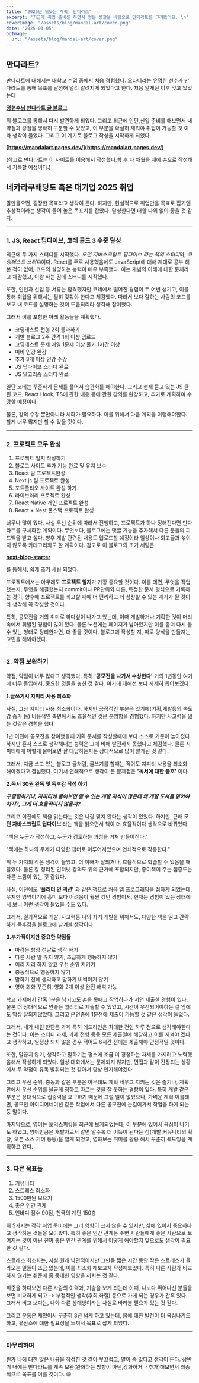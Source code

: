 ```yaml
---
title: "2025년 뒤늦은 계획, 만다라트"
excerpt: "최근에 취업 준비를 하면서 얻은 성찰을 바탕으로 만다라트를 그려봤어요. \n"
coverImage: "/assets/blog/mandal-art/cover.png"
date: "2025-03-05"
ogImage:
  url: "/assets/blog/mandal-art/cover.png"
---
```


## 만다라트?

만다라트에 대해서는 대학교 수업 중에서 처음 경험했다. 오타니라는 유명한 선수가 만다라트를 통해 목표를 달성해 널리 알려지게 되었다고 한다. 처음 알게된 이후 잊고 있었는데

**[정현수님 만다라트 글 블로그](https://junghyeonsu.com/posts/2024-plan-with-mandalart/)**

위 블로그를 통해서 다시 발견하게 되었다. 그리고 최근에 인턴,신입 준비를 해보면서 내약점과 강점을 명확히 구분할 수 있었고, 이 부분을 확실히 채워야 취업이 가능할 것 이라 생각이 들었다. 그리고 이 계기로 블로그 작성을 시작하게 되었다.

**[https://mandalart.pages.dev/](https://mandalart.pages.dev/)**

(참고로 만다라트는 이 사이트를 이용해서 작성했다.향 후 다 채웠을 때에 손으로 작성해서 기록할 예정이다.)

## 네카라쿠배당토 혹은 대기업 2025 취업

말만들으면, 굉장한 목표라고 생각이 든다. 하지만, 현실적으로 취업만을 목표로 잡기엔 추상적이라는 생각이 들어 높은 목표치를 잡았다. 달성한다면 더할 나위 없이 좋을 것 같다.

---

### 1. JS, React 딥다이브, 코테 골드 3 수준 달성

최근에 두 가지 스터디를 시작했다. *모던 자바스크립트 딥다이브 라는 책의 스터디*와, *코딩테스트 스터디*이다. React를 주로 사용했음에도 JavaScript에 대해 제대로 공부 해본 적이 없어, 코드의 설명하는 능력이 매우 부족했다. 이는 개념의 이해에 대한 문제라고 체감했고, 이왕 하는 김에 스터디를 시작했다.

또한, 인턴과 신입 등 서류는 합격했지만 코테에서 떨어진 경험이 두 어번 생기고, 이를 통해 취업을 위해서는 필히 갖춰야 한다고 체감했다. 따라서 보다 잘하는 사람의 코드를 보고 내 코드를 설명하는 것이 도움되리라 생각해 참여했다.

그래서 이를 포함한 아래 활동들을 계획했다.

- 코딩테스트 전형 2회 통과하기
- 개발 블로그 2주 간격 1회 이상 업로드
- 코딩테스트 문제 매일 1문제 이상 풀기 1시간 이상
- 미비 인강 완강
- 추가 3개 이상 인강 수강
- JS 딥다이브 스터디 완료
- JS 알고리즘 스터디 완료

일단 코테는 꾸준하게 문제를 풀어서 습관화를 해야한다. 그리고 현재 듣고 있는 JS 클린 코드, React Hook, TS에 관한 내용 등에 관한 강의를 완강하고, 추가로 계획하여 수강할 예정이다.

물론, 강의 수강 뿐만아니라 체화가 필요하다. 이를 위해서 다음 계획을 이행해야한다. 할게 너무 많지만 할 수 있을 것이다.

---

### 2. 프로젝트 모두 완성

1. 프로젝트 일지 작성하기
2. 블로그 사이트 추가 기능 완료 및 유지 보수
3. React 팀 프로젝트완성
4. Next.js 팀 프로젝트 완성
5. 포트폴리오 사이트 완성 하기
6. 라이브러리 프로젝트 완성
7. React Native 개인 프로젝트 완성
8. React + Nest 풀스택 프로젝트 완성

너무나 많이 있다. 사실 우선 순위에 따라서 진행하고, 프로젝트가 하나 정해진다면 만다라트를 구체화할 계획이다. 무엇보다, 블로그에는 댓글 기능을 추가해서 다른 분들의 피드백을 받고 싶다. 향후 개발 관련된 내용도 업로드할 예정이라 일상이나 회고글과 섞이지 않도록 카테고리화도 할 계획이다. 참고로 이 블로그의 초기 세팅은

**[next-blog-starter](https://github.com/vercel/next.js/tree/canary/examples/blog-starter)**

를 통해서, 쉽게 초기 세팅 되었다.

프로젝트에서는 아무래도 **프로젝트 일지**가 가장 중요할 것이다. 이를 테면, 무엇을 작업했는지, 무엇을 해결했는지 commit이나 PR단위와 다른, 특정한 문서 형식으로 기록하는 것이, 향후에 프로젝트를 회고할 때에 더 편리하고 더 성장할 수 있는 계기가 될 것이라 생각해 꼭 작성할 것이다.

특히, 공모전을 거의 취미로 하다싶이 나가고 있는데, 이때 개발하거나 기획한 것이 머리 속에서 휘발된 경험이 많이 있다. 물론 노션에는 페이지가 남아있지만 이를 좀더 다시 볼 수 있는 형태로 정리한다면, 더 좋을 것이다. 블로그에 작성할 지, 따로 양식을 만들지는 고민을 해봐야겠다.

---

### 2. 약점 보완하기

약점, 약점이 너무 많다고 생각했다. 특히 **'공모전을 나가서 수상한다'** 거의 1년동안 여기에 너무 몰입해서, 중요한 것들을 놓친 것 같다. 여기에 대해선 보다 자세히 톱아보겠다.

**1.글쓰기시 지피티 사용 최소화**

사실, 그냥 지피티 사용 최소화이다. 하지만 긍정적인 부분은 있기에(기획,개발등의 속도감 증가 등) 비용적인 측면에서도 효율적인 것은 분명함을 경험했다. 하지만 사고력을 잃는 것같은 경험을 했다.

1년 이전에 공모전을 참여했을때 기획 문서를 작성할때에 보다 스스로 기준이 높아졌다. 하지만 혼자 스스로 생각해내는 능력은 그에 비해 발전하지 못했다고 체감했다. 물론 지피티에게 어떻게 물어보면 잘 대답하는지는 상대적으로 많이 알게된 것 같다.

그래서, 지금 쓰고 있는 블로그 글처럼, 글쓰기를 할때는 적어도 지피티 사용을 최소화 해야겠다고 결심했다. 여기서 연쇄적으로 생각이 든 문제점은 **'독서에 대한 불호'** 이다.

**2.독서 30권 완독 및 독후감 작성 하기**

_**구글링하거나, 지피티에 물어보면 알 수 있는 개발 지식이 많은데 왜 개발 도서를 읽어야하지?, 그게 더 효율적이지 않을까?**_

그리고 이전에도 책을 읽는다는 것은 나랑 맞지 않다는 생각이 있었다. 하지만, 근래 **모던 자바스크립트 딥다이브** 라는 책을 읽으면서 책이 더 효율적이다 생각으로 바뀌었다.

"책은 누군가 작성하고, 누군가 검토하는 과정을 거쳐 만들어진다."

"책에는 하나의 주제가 다양한 챕터로 이루어져있으며 연쇄적으로 작용한다."

위 두 가지의 작은 생각이 들었고, 더 이해가 잘되거나, 효율적으로 학습할 수 있음을 깨달았다. 물론 잘 정리된 인터넷 강의도 위의 근거에 포함되지만, 종이책이 주는 집중도는 다른 느낌이 있는 것 같았다.

사실, 이전에도 **'플러터 인 액션'** 과 같은 책으로 처음 앱 프로그래밍을 접하게 되었는데, 무지한 영역이기에 흥미 보다 어려움이 훨씬 컸던 경험이서, 현재는 경험이 있는 상태에서 보니 이런 생각이 들었을 수도 있다.

그래서, 결과적으로 개발, 사고력등 나의 자기 개발을 위해서도, 다양한 책을 읽고 간략하게 독후감을 블로그에 남겨볼 생각이다.

**3.부가적이지만 중요한 약점들**

- 마감은 항상 전날로 생각 하기
- 다른 사람 말 끊지 않기, 조급하게 행동하지 않기
- 이리 저리 하지 않고 우선 순위 지키기
- 충동적으로 행동하지 않기
- 말하기 전에 생각하고 말하기 버벅이지 않기
- 영어 회화 꾸준히, 영화 2개 이상 완전 해석 가능

학교 과제에서 간혹 1분을 남기고도 손을 못때고 작업하다가 지연 제출한 경험이 있다. 물론 더 상대적으로 안좋은 퀄리티로 제출할 수 있었고, 시간이 우선되어야하는 걸 암에도 막상 잘되지않았다. 그리고 은연중에 1분전에 제출이 가능할 것 같은 생각이 들었다.

그래서, 내가 내린 판단은 과제 특히 데드라인은 최대한 전인 하루 전으로 생각해야한다는 것이다. 이는 스터디 과제, 과제 전형 등등 모든 제출일에 해당하고 이를 지켜야 겠다고 생각하고, 일정상 되지 않을 경우 적어도 6시간 전에는 제출해야 안정적일 것이다.

또한, 말끊지 않기, 생각하고 말하기는 평소에 조금 더 경청하는 자세를 가지려고 노력했음해서 작성하게 되었다. 일상 대화에서는 문제되지 않지만, 면접과 같이 긴장되는 상황에서 두 약점이 유독 발휘되는 것 같아서 항상 인지해야겠다.

그리고 우선 순위, 충동과 같은 부분은 아무래도 계획 세우고 지키는 것은 즐기나, 계획안에서 우선 순위를 올곧게 정하고 따르는 것을 잘 못하는 경향이 있다. 특히 개발 같은 부분은 상대적으로 집중력을 요구하기 때문에 그럴 일이 없었으나, 가벼운 계획 이를테면, 공모전 아이디어네이션 같은 작업에서 다른 공모전에 눈길이가서 작업을 하게 되는 둥 말이다.

마지막으로, 영어는 토익스피킹을 최근에 보게되었는데, 이 부분에 있어서 욕심이 나기도 하였고, 영어만큼은 개발자로서 알면 알수록 더 이득이 된다는 점(개발 커뮤니티의 확장, 오픈 소스 기여 등등)을 알게 되었고, 영화보는 취미를 활용 해서 꾸준히 쉐도잉을 계획하고 있다.

---

### 3. 다른 목표들

1. 커뮤니티
2. 스트레스 최소화
3. 1500만원 모으기
4. 좋은 인간 관계
5. 인바디 점수 90점, 천국의 계단 150층

위 5가지는 각각 취업 준비에는 그리 영향이 크지 않을 수 있지만, 삶에 있어서 중요하다고 생각하는 것들을 모아봤다. 특히 좋은 인간 관계는 주변 사람들에게 좋은 사람으로 보여지는 것이 아닌 진짜 좋은 인간 관계를 위해서 어떻게 해야할지 앞으로도 생각이 필요한 것 같다.

스트레스 최소화는, 사실 원래 낙관적이지만 그만큼 짧은 시간 동안 작은 스트레스가 올라오는 일들이 조금 있는데, 이를 최소화 해보고자 작성해보았다. 특히 다른 사람과 비교하지 않기는 취준에 좀 중대한 영향을 끼치는 것 같다.

취준을 하다보면 다른 사람의 이력과, 기술을 보게 되는데 이때, 나보다 뛰어나신 분들을 보면 비교하게 되고 -> 부정적인 생각(후회,좌절) 등으로 가게 되는 경우가 간혹 있다. 그래서 비교 보다는, 나와 다른 상대방이라는 사실로 바라볼 필요가 있는 것 같다.

그리고 운동은 재밌어서 꾸준히 3년 넘게 하고 있는데, 몸에 대한 발전이 더 욕심나기도 하고, 유산소에 대한 필요성을 느껴서 목표로 잡게 되었다.

---

### 마무리하며

뭔가 나에 대한 많은 내용을 작성한 것 같아 부끄럽고, 말이 좀 많다고 생각이 든다. 상반기 내에는 만다라트를 계속 보완(완화하는 방향이 아닌,강화하거나 추가)해보면서 최종적으로 목표를 이룰 것이다. 😄
